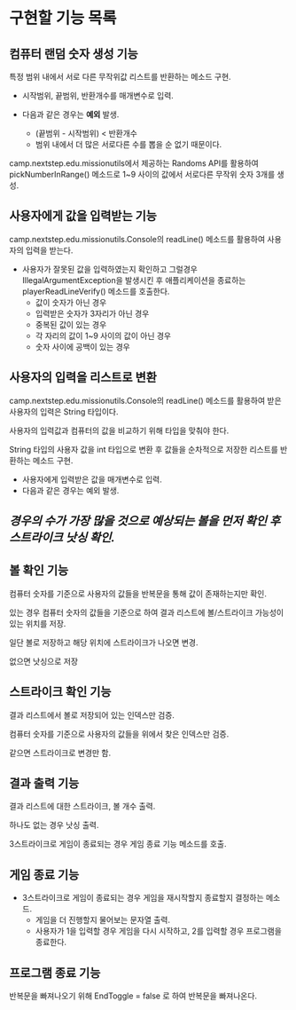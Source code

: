 # 구현할 기능 목록

## 컴퓨터 랜덤 숫자 생성 기능
특정 범위 내에서 서로 다른 무작위값 리스트를 반환하는 메소드 구현.

+ 시작범위, 끝범위, 반환개수를 매개변수로 입력.

+ 다음과 같은 경우는 **예외** 발생.
    + (끝범위 - 시작범위) < 반환개수
    + 범위 내에서 더 많은 서로다른 수를 뽑을 순 없기 때문이다.

camp.nextstep.edu.missionutils에서 제공하는 Randoms API를 활용하여 pickNumberInRange() 메소드로 1~9 사이의 값에서 서로다른 무작위 숫자 3개를 생성.


## 사용자에게 값을 입력받는 기능
camp.nextstep.edu.missionutils.Console의 readLine() 메소드를 활용하여 사용자의 입력을 받는다.

+ 사용자가 잘못된 값을 입력하였는지 확인하고 그럴경우 IllegalArgumentException을 발생시킨 후 애플리케이션을 종료하는 playerReadLineVerify() 메소드를 호출한다.
    + 값이 숫자가 아닌 경우
    + 입력받은 숫자가 3자리가 아닌 경우
    + 중복된 값이 있는 경우
    + 각 자리의 값이 1~9 사이의 값이 아닌 경우
    + 숫자 사이에 공백이 있는 경우


## 사용자의 입력을 리스트로 변환
camp.nextstep.edu.missionutils.Console의 readLine() 메소드를 활용하여 받은 사용자의 입력은 String 타입이다.

사용자의 입력값과 컴퓨터의 값을 비교하기 위해 타입을 맞춰야 한다.

String 타입의 사용자 값을 int 타입으로 변환 후 값들을 순차적으로 저장한 리스트를 반환하는 메소드 구현.

+ 사용자에게 입력받은 값을 매개변수로 입력.
+ 다음과 같은 경우는 예외 발생.


## ***경우의 수가 가장 많을 것으로 예상되는 볼을 먼저 확인 후 스트라이크 낫싱 확인.***


## 볼 확인 기능
컴퓨터 숫자를 기준으로 사용자의 값들을 반복문을 통해 값이 존재하는지만 확인.

있는 경우 컴퓨터 숫자의 값들을 기준으로 하여 결과 리스트에 볼/스트라이크 가능성이 있는 위치를 저장.

일단 볼로 저장하고 해당 위치에 스트라이크가 나오면 변경.

없으면 낫싱으로 저장

## 스트라이크 확인 기능
결과 리스트에서 볼로 저장되어 있는 인덱스만 검증.

컴퓨터 숫자를 기준으로 사용자의 값들을 위에서 찾은 인덱스만 검증.

같으면 스트라이크로 변경만 함.

## 결과 출력 기능
결과 리스트에 대한 스트라이크, 볼 개수 출력. 

하나도 없는 경우 낫싱 출력.

3스트라이크로 게임이 종료되는 경우 게임 종료 기능 메소드를 호출.

## 게임 종료 기능
+ 3스트라이크로 게임이 종료되는 경우 게임을 재시작할지 종료할지 결정하는 메소드.
    + 게임을 더 진행할지 물어보는 문자열 출력.
    + 사용자가 1을 입력할 경우 게임을 다시 시작하고, 2를 입력할 경우 프로그램을 종료한다.


## 프로그램 종료 기능
반복문을 빠져나오기 위해 EndToggle = false 로 하여 반복문을 빠져나온다.
